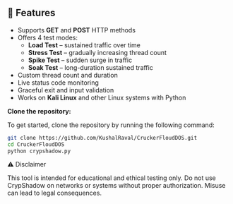 ## 🚀 Features

- Supports **GET** and **POST** HTTP methods
- Offers 4 test modes:
  - **Load Test** – sustained traffic over time
  - **Stress Test** – gradually increasing thread count
  - **Spike Test** – sudden surge in traffic
  - **Soak Test** – long-duration sustained traffic
- Custom thread count and duration
- Live status code monitoring
- Graceful exit and input validation
- Works on **Kali Linux** and other Linux systems with Python

**Clone the repository:**

To get started, clone the repository by running the following command:

```bash
git clone https://github.com/KushalRaval/CruckerFloudDOS.git
cd CruckerFloudDOS
python crypshadow.py
```
⚠️ Disclaimer

This tool is intended for educational and ethical testing only. Do not use CrypShadow on networks or systems without proper authorization. Misuse can lead to legal consequences.
